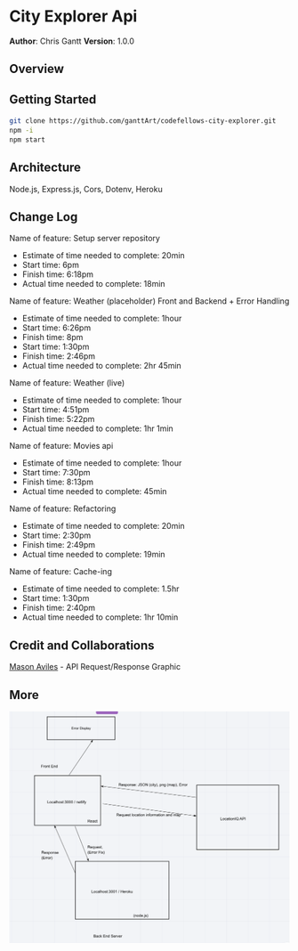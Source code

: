 # City Explorer Api

**Author**: Chris Gantt
**Version**: 1.0.0

## Overview

<!-- Provide a high level overview of what this application is and why you are building it, beyond the fact that it's an assignment for this class. (i.e. What's your problem domain?) -->

## Getting Started

```bash
git clone https://github.com/ganttArt/codefellows-city-explorer.git
npm -i
npm start
```
<!-- What are the steps that a user must take in order to build this app on their own machine and get it running? -->

## Architecture

Node.js, Express.js, Cors, Dotenv, Heroku
<!-- Provide a detailed description of the application design. What technologies (languages, libraries, etc) you're using, and any other relevant design information. -->

## Change Log

<!-- Use this area to document the iterative changes made to your application as each feature is successfully implemented. Use time stamps. Here's an examples:

01-01-2001 4:59pm - Application now has a fully-functional express server, with a GET route for the location resource. -->

Name of feature: Setup server repository

- Estimate of time needed to complete: 20min
- Start time: 6pm
- Finish time: 6:18pm
- Actual time needed to complete: 18min

Name of feature: Weather (placeholder) Front and Backend + Error Handling

- Estimate of time needed to complete: 1hour
- Start time: 6:26pm
- Finish time: 8pm
- Start time: 1:30pm
- Finish time: 2:46pm
- Actual time needed to complete: 2hr 45min

Name of feature: Weather (live)

- Estimate of time needed to complete: 1hour
- Start time: 4:51pm
- Finish time: 5:22pm
- Actual time needed to complete: 1hr 1min

Name of feature: Movies api

- Estimate of time needed to complete: 1hour
- Start time: 7:30pm
- Finish time: 8:13pm
- Actual time needed to complete: 45min

Name of feature: Refactoring

- Estimate of time needed to complete: 20min
- Start time: 2:30pm
- Finish time: 2:49pm
- Actual time needed to complete: 19min

Name of feature: Cache-ing

- Estimate of time needed to complete: 1.5hr
- Start time: 1:30pm
- Finish time: 2:40pm
- Actual time needed to complete: 1hr 10min

## Credit and Collaborations

[Mason Aviles](https://www.linkedin.com/in/masonaviles/) - API Request/Response Graphic
<!-- Give credit (and a link) to other people or resources that helped you build this application. -->

## More

![request/response graphic](assets/request-response-diagram.png)
